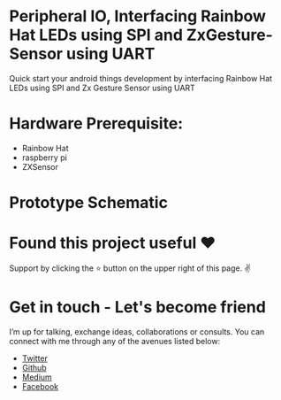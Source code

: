 # Peripheral IO, Interfacing Rainbow Hat LEDs using SPI and ZxGesture-Sensor using UART
Quick start your android things development by interfacing Rainbow Hat LEDs using SPI and Zx Gesture Sensor using UART
# Hardware Prerequisite:
- Rainbow Hat 
- raspberry pi
- ZXSensor 
# Prototype Schematic
# Found this project useful ❤️

Support by clicking the ⭐️ button on the upper right of this page. ✌️

# Get in touch - Let's become friend
I’m up for talking, exchange ideas, collaborations or consults. You can connect with me through any of the avenues listed below:
- [Twitter](https://twitter.com/Ngesa254)
- [Github](https://github.com/ngesa254)
- [Medium](https://medium.com/@ngesa254)
- [Facebook](https://web.facebook.com/marvinngesa)
